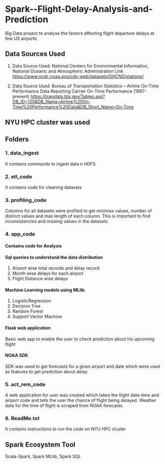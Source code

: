 # Spark--Flight-Delay-Analysis-and-Prediction
Big Data project to analyse the factors affecting flight departure delays at few US airports

## Data Sources Used
1. Data Source Used: National Centers for Environmental Information, National Oceanic and Atmospheric Administration Link
https://www.ncdc.noaa.gov/cdo-web/datasets/GHCND/stations/
 
2. Data Source Used: Bureau of Transportation Statistics – Airline On-Time Performance Data  Reporting Carrier On-Time Performance (1987-present)
https://transtats.bts.gov/Tables.asp?DB_ID=120&DB_Name=Airline%20On-Time%20Performance%20Data&DB_Short_Name=On-Time

## NYU HPC cluster was used 
## Folders 
### 1. data_ingest
It contains commands to ingest data n HDFS

### 2. etl_code
It contains code for cleaning datasets

### 3. profiling_code
Columns for all datasets were profiled to get min/max values, number of distinct values and max length of each column. 
This is important to find inconsistencies and missing values in the datasets

### 4. app_code
#### Contains code for Analysis
#### Sql queries to understand the data distribution
1. Airport wise total records and delay record
2. Month wise delays for each airport
3. Flight Distance wise delays

#### Machine Learning models using MLlib
1. LogisticRegression
2. Decision Tree
3. Random Forest
4. Support Vector Machine

#### Flask web application
Basic web app to enable the user to check prediction about his upcoming flight

#### NOAA SDK
SDK was used to get forecasts for a given airport and date which were used as features to get prediction about delay

### 5. act_rem_code
A web applicaiton for user was created which takes the flight date-time and airport code and tells the user the chance of flight being delayed. Weather data for the time of flight is scraped from NOAA forecasts.

### 6. ReadMe.txt
It contains instructions to run the code on NYU HPC cluster

## Spark Ecosystem Tool
Scala-Spark, Spark MLlib, Spark SQL


